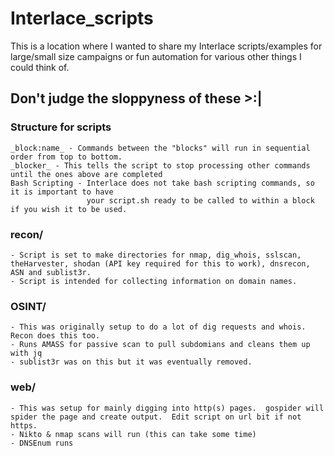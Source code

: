 # Interlace_scripts
This is a location where I wanted to share my Interlace scripts/examples for large/small size campaigns or fun automation for various other things I could think of.
  
## Don't judge the sloppyness of these >:|  
  
### Structure for scripts
    _block:name_ - Commands between the "blocks" will run in sequential order from top to bottom.
    _blocker_ - This tells the script to stop processing other commands until the ones above are completed
    Bash Scripting - Interlace does not take bash scripting commands, so it is important to have  
                     your script.sh ready to be called to within a block if you wish it to be used.

### recon/
    - Script is set to make directories for nmap, dig_whois, sslscan, theHarvester, shodan (API key required for this to work), dnsrecon, ASN and sublist3r.
    - Script is intended for collecting information on domain names.

### OSINT/
    - This was originally setup to do a lot of dig requests and whois.  Recon does this too.
    - Runs AMASS for passive scan to pull subdomians and cleans them up with jq
    - sublist3r was on this but it was eventually removed.

### web/
    - This was setup for mainly digging into http(s) pages.  gospider will spider the page and create output.  Edit script on url bit if not https.
    - Nikto & nmap scans will run (this can take some time)
    - DNSEnum runs
